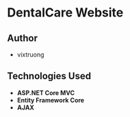 # DentalCare Website

## Author
- vixtruong

## Technologies Used
- **ASP.NET Core MVC**
- **Entity Framework Core**
- **AJAX**
